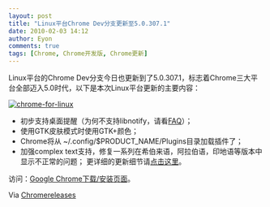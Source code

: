 ```yaml
---
layout: post
title: "Linux平台Chrome Dev分支更新至5.0.307.1"
date: 2010-02-03 14:12
author: Eyon
comments: true
tags: [Chrome, Chrome开发版, Chrome更新]
---
```

Linux平台的Chrome Dev分支今日也更新到了5.0.307.1，标志着Chrome三大平台全部迈入5.0时代，以下是本次Linux平台更新的主要内容：

<a href="http://img.chromi.org/2010/02/chrome-for-linux.jpg">![](http://img.chromi.org/2010/02/chrome-for-linux-550x346.jpg "chrome-for-linux")</a>



*   初步支持桌面提醒（为何不支持libnotify，请看[FAQ](http://dev.chromium.org/developers/linux-technical-faq)）；
*   使用GTK皮肤模式时使用GTK+颜色；
*   Chrome将从 ~/.config/$PRODUCT_NAME/Plugins目录加载插件了；
*   加强complex text支持，修复一系列在希伯来语，阿拉伯语，印地语等版本中显示不正常的问题；
更详细的更新细节请[点击这里](http://build.chromium.org/buildbot/perf/dashboard/ui/changelog.html?url=/trunk/src&range=35885:36504&mode=html)。

访问：[Google Chrome下载/安装页面](http://www.chromi.org/chromedownload)。

Via [Chromereleases](http://googlechromereleases.blogspot.com/2010/02/dev-channel-update.html)
